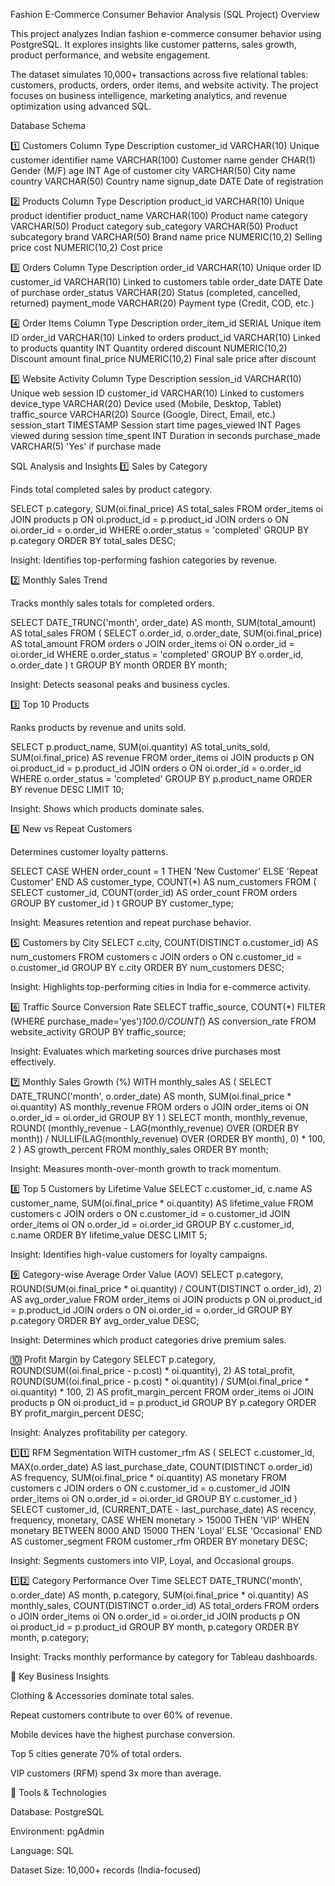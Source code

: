 Fashion E-Commerce Consumer Behavior Analysis (SQL Project)
Overview

This project analyzes Indian fashion e-commerce consumer behavior using PostgreSQL.
It explores insights like customer patterns, sales growth, product performance, and website engagement.

The dataset simulates 10,000+ transactions across five relational tables: customers, products, orders, order items, and website activity.
The project focuses on business intelligence, marketing analytics, and revenue optimization using advanced SQL.

Database Schema

1️⃣ Customers
Column	Type	Description
customer_id	VARCHAR(10)	Unique customer identifier
name	VARCHAR(100)	Customer name
gender	CHAR(1)	Gender (M/F)
age	INT	Age of customer
city	VARCHAR(50)	City name
country	VARCHAR(50)	Country name
signup_date	DATE	Date of registration

2️⃣ Products
Column	Type	Description
product_id	VARCHAR(10)	Unique product identifier
product_name	VARCHAR(100)	Product name
category	VARCHAR(50)	Product category
sub_category	VARCHAR(50)	Product subcategory
brand	VARCHAR(50)	Brand name
price	NUMERIC(10,2)	Selling price
cost	NUMERIC(10,2)	Cost price

3️⃣ Orders
Column	Type	Description
order_id	VARCHAR(10)	Unique order ID
customer_id	VARCHAR(10)	Linked to customers table
order_date	DATE	Date of purchase
order_status	VARCHAR(20)	Status (completed, cancelled, returned)
payment_mode	VARCHAR(20)	Payment type (Credit, COD, etc.)

4️⃣ Order Items
Column	Type	Description
order_item_id	SERIAL	Unique item ID
order_id	VARCHAR(10)	Linked to orders
product_id	VARCHAR(10)	Linked to products
quantity	INT	Quantity ordered
discount	NUMERIC(10,2)	Discount amount
final_price	NUMERIC(10,2)	Final sale price after discount

5️⃣ Website Activity
Column	Type	Description
session_id	VARCHAR(10)	Unique web session ID
customer_id	VARCHAR(10)	Linked to customers
device_type	VARCHAR(20)	Device used (Mobile, Desktop, Tablet)
traffic_source	VARCHAR(20)	Source (Google, Direct, Email, etc.)
session_start	TIMESTAMP	Session start time
pages_viewed	INT	Pages viewed during session
time_spent	INT	Duration in seconds
purchase_made	VARCHAR(5)	'Yes' if purchase made

SQL Analysis and Insights
1️⃣ Sales by Category

Finds total completed sales by product category.

SELECT p.category, SUM(oi.final_price) AS total_sales
FROM order_items oi
JOIN products p ON oi.product_id = p.product_id
JOIN orders o ON oi.order_id = o.order_id
WHERE o.order_status = 'completed'
GROUP BY p.category
ORDER BY total_sales DESC;


Insight: Identifies top-performing fashion categories by revenue.

2️⃣ Monthly Sales Trend

Tracks monthly sales totals for completed orders.

SELECT DATE_TRUNC('month', order_date) AS month,
       SUM(total_amount) AS total_sales
FROM (
    SELECT o.order_id, o.order_date, SUM(oi.final_price) AS total_amount
    FROM orders o
    JOIN order_items oi ON o.order_id = oi.order_id
    WHERE o.order_status = 'completed'
    GROUP BY o.order_id, o.order_date
) t
GROUP BY month
ORDER BY month;


Insight: Detects seasonal peaks and business cycles.

3️⃣ Top 10 Products

Ranks products by revenue and units sold.

SELECT p.product_name, SUM(oi.quantity) AS total_units_sold, SUM(oi.final_price) AS revenue
FROM order_items oi
JOIN products p ON oi.product_id = p.product_id
JOIN orders o ON oi.order_id = o.order_id
WHERE o.order_status = 'completed'
GROUP BY p.product_name
ORDER BY revenue DESC
LIMIT 10;


Insight: Shows which products dominate sales.

4️⃣ New vs Repeat Customers

Determines customer loyalty patterns.

SELECT 
    CASE 
        WHEN order_count = 1 THEN 'New Customer'
        ELSE 'Repeat Customer'
    END AS customer_type,
    COUNT(*) AS num_customers
FROM (
    SELECT customer_id, COUNT(order_id) AS order_count
    FROM orders
    GROUP BY customer_id
) t
GROUP BY customer_type;


Insight: Measures retention and repeat purchase behavior.

5️⃣ Customers by City
SELECT c.city, COUNT(DISTINCT o.customer_id) AS num_customers
FROM customers c
JOIN orders o ON c.customer_id = o.customer_id
GROUP BY c.city
ORDER BY num_customers DESC;


Insight: Highlights top-performing cities in India for e-commerce activity.

6️⃣ Traffic Source Conversion Rate
SELECT traffic_source,
       COUNT(*) FILTER (WHERE purchase_made='yes')*100.0/COUNT(*) AS conversion_rate
FROM website_activity
GROUP BY traffic_source;


Insight: Evaluates which marketing sources drive purchases most effectively.

7️⃣ Monthly Sales Growth (%)
WITH monthly_sales AS (
    SELECT 
        DATE_TRUNC('month', o.order_date) AS month,
        SUM(oi.final_price * oi.quantity) AS monthly_revenue
    FROM orders o
    JOIN order_items oi ON o.order_id = oi.order_id
    GROUP BY 1
)
SELECT 
    month,
    monthly_revenue,
    ROUND(
        (monthly_revenue - LAG(monthly_revenue) OVER (ORDER BY month)) 
        / NULLIF(LAG(monthly_revenue) OVER (ORDER BY month), 0) * 100,
        2
    ) AS growth_percent
FROM monthly_sales
ORDER BY month;


Insight: Measures month-over-month growth to track momentum.

8️⃣ Top 5 Customers by Lifetime Value
SELECT 
    c.customer_id,
    c.name AS customer_name,
    SUM(oi.final_price * oi.quantity) AS lifetime_value
FROM customers c
JOIN orders o ON c.customer_id = o.customer_id
JOIN order_items oi ON o.order_id = oi.order_id
GROUP BY c.customer_id, c.name
ORDER BY lifetime_value DESC
LIMIT 5;


Insight: Identifies high-value customers for loyalty campaigns.

9️⃣ Category-wise Average Order Value (AOV)
SELECT 
    p.category,
    ROUND(SUM(oi.final_price * oi.quantity) / COUNT(DISTINCT o.order_id), 2) AS avg_order_value
FROM order_items oi
JOIN products p ON oi.product_id = p.product_id
JOIN orders o ON oi.order_id = o.order_id
GROUP BY p.category
ORDER BY avg_order_value DESC;


Insight: Determines which product categories drive premium sales.

🔟 Profit Margin by Category
SELECT 
    p.category,
    ROUND(SUM((oi.final_price - p.cost) * oi.quantity), 2) AS total_profit,
    ROUND(SUM((oi.final_price - p.cost) * oi.quantity) / SUM(oi.final_price * oi.quantity) * 100, 2) AS profit_margin_percent
FROM order_items oi
JOIN products p ON oi.product_id = p.product_id
GROUP BY p.category
ORDER BY profit_margin_percent DESC;


Insight: Analyzes profitability per category.

1️⃣1️⃣ RFM Segmentation
WITH customer_rfm AS (
    SELECT 
        c.customer_id,
        MAX(o.order_date) AS last_purchase_date,
        COUNT(DISTINCT o.order_id) AS frequency,
        SUM(oi.final_price * oi.quantity) AS monetary
    FROM customers c
    JOIN orders o ON c.customer_id = o.customer_id
    JOIN order_items oi ON o.order_id = oi.order_id
    GROUP BY c.customer_id
)
SELECT 
    customer_id,
    (CURRENT_DATE - last_purchase_date) AS recency,
    frequency,
    monetary,
    CASE
        WHEN monetary > 15000 THEN 'VIP'
        WHEN monetary BETWEEN 8000 AND 15000 THEN 'Loyal'
        ELSE 'Occasional'
    END AS customer_segment
FROM customer_rfm
ORDER BY monetary DESC;


Insight: Segments customers into VIP, Loyal, and Occasional groups.

1️⃣2️⃣ Category Performance Over Time
SELECT 
    DATE_TRUNC('month', o.order_date) AS month,
    p.category,
    SUM(oi.final_price * oi.quantity) AS monthly_sales,
    COUNT(DISTINCT o.order_id) AS total_orders
FROM orders o
JOIN order_items oi ON o.order_id = oi.order_id
JOIN products p ON oi.product_id = p.product_id
GROUP BY month, p.category
ORDER BY month, p.category;


Insight: Tracks monthly performance by category for Tableau dashboards.

🚀 Key Business Insights

Clothing & Accessories dominate total sales.

Repeat customers contribute to over 60% of revenue.

Mobile devices have the highest purchase conversion.

Top 5 cities generate 70% of total orders.

VIP customers (RFM) spend 3x more than average.

🧠 Tools & Technologies

Database: PostgreSQL

Environment: pgAdmin 

Language: SQL

Dataset Size: 10,000+ records (India-focused)